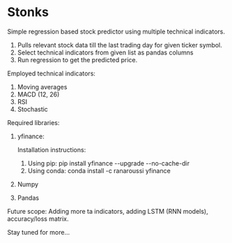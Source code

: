 # Stonks
Simple regression based stock predictor using multiple technical indicators. 

1) Pulls relevant stock data till the last trading day for given ticker symbol.
2) Select technical indicators from given list as pandas columns
3) Run regression to get the predicted price.

Employed technical indicators:

1) Moving averages
2) MACD (12, 26)
3) RSI
4) Stochastic

Required libraries:

1) yfinance:

   Installation instructions:
    
   1. Using pip: pip install yfinance --upgrade --no-cache-dir
   2. Using conda: conda install -c ranaroussi yfinance


2) Numpy
3) Pandas

Future scope: Adding more ta indicators, adding LSTM (RNN models), accuracy/loss matrix.

Stay tuned for more...
